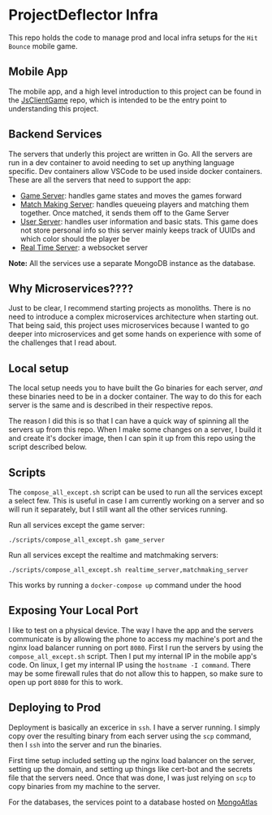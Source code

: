 # ProjectDeflector Infra

This repo holds the code to manage prod and local infra setups for the `Hit Bounce` mobile game.


## Mobile App

The mobile app, and a high level introduction to this project can be found in the [JsClientGame](https://github.com/OsamaElHariri/ProjectDeflector_JsClientGame) repo, which is intended to be the entry point to understanding this project.


## Backend Services

The servers that underly this project are written in Go. All the servers are run in a dev container to avoid needing to set up anything language specific. Dev containers allow VSCode to be used inside docker containers. These are all the servers that need to support the app:

- [Game Server](https://github.com/OsamaElHariri/ProjectDeflector_GameServer): handles game states and moves the games forward
- [Match Making Server](https://github.com/OsamaElHariri/ProjectDeflector_MatchMakingServer): handles queueing players and matching them together. Once matched, it sends them off to the Game Server
- [User Server](https://github.com/OsamaElHariri/ProjectDeflector_UserServer): handles user information and basic stats. This game does not store personal info so this server mainly keeps track of UUIDs and which color should the player be
- [Real Time Server](https://github.com/OsamaElHariri/ProjectDeflector_RealTimeServer): a websocket server

**Note:** All the services use a separate MongoDB instance as the database. 


## Why Microservices????

Just to be clear, I recommend starting projects as monoliths. There is no need to introduce a complex microservices architecture when starting out. That being said, this project uses microservices because I wanted to go deeper into microservices and get some hands on experience with some of the challenges that I read about.

## Local setup

The local setup needs you to have built the Go binaries for each server, _and_ these binaries need to be in a docker container. The way to do this for each server is the same and is described in their respective repos.

The reason I did this is so that I can have a quick way of spinning all the servers up from this repo. When I make some changes on a server, I build it and create it's docker image, then I can spin it up from this repo using the script described below.


## Scripts
The `compose_all_except.sh` script can be used to run all the services except a select few. This is useful in case I am currently working on a server and so will run it separately, but I still want all the other services running.

Run all services except the game server:
```
./scripts/compose_all_except.sh game_server
```

Run all services except the realtime and matchmaking servers:
```
./scripts/compose_all_except.sh realtime_server,matchmaking_server
```

This works by running a `docker-compose up` command under the hood


## Exposing Your Local Port

I like to test on a physical device. The way I have the app and the servers communicate is by allowing the phone to access my machine's port and the nginx load balancer running on port `8080`. First I run the servers by using the `compose_all_except.sh` script. Then I put my internal IP in the mobile app's code. On linux, I get my internal IP using the `hostname -I command`. There may be some firewall rules that do not allow this to happen, so make sure to open up port `8080` for this to work.


## Deploying to Prod

Deployment is basically an excerice in `ssh`. I have a server running. I simply copy over the resulting binary from each server using the `scp` command, then I `ssh` into the server and run the binaries.

First time setup included setting up the nginx load balancer on the server, setting up the domain, and setting up things like cert-bot and the secrets file that the servers need. Once that was done, I was just relying on `scp` to copy binaries from my machine to the server.

For the databases, the services point to a database hosted on [MongoAtlas](https://www.mongodb.com/atlas/database)